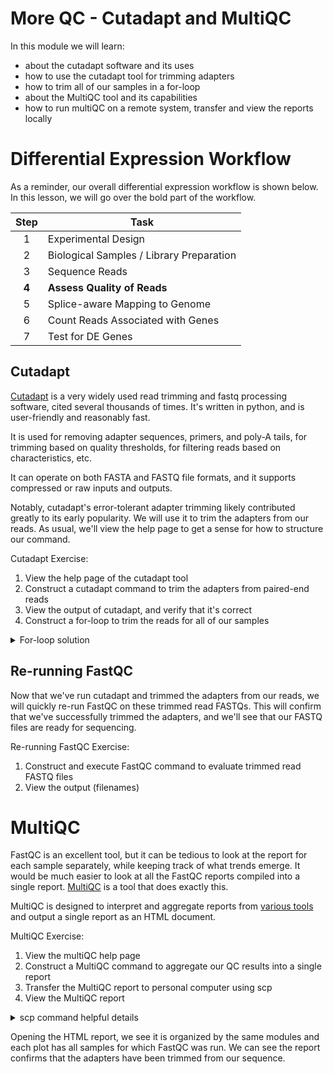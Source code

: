 # More QC - Cutadapt and MultiQC

In this module we will learn:
* about the cutadapt software and its uses
* how to use the cutadapt tool for trimming adapters
* how to trim all of our samples in a for-loop
* about the MultiQC tool and its capabilities
* how to run multiQC on a remote system, transfer and view the reports locally

# Differential Expression Workflow

As a reminder, our overall differential expression workflow is shown below. In this lesson, we will go over the bold part of the workflow.

| Step | Task |
| :--: | ---- |
| 1 | Experimental Design |
| 2 | Biological Samples / Library Preparation |
| 3 | Sequence Reads |
| **4** | **Assess Quality of Reads** |
| 5 | Splice-aware Mapping to Genome |
| 6 | Count Reads Associated with Genes |
| 7 | Test for DE Genes |

## Cutadapt

[Cutadapt](https://cutadapt.readthedocs.io/en/stable/) is a very widely used read trimming and fastq processing software, cited several thousands of times. It's written in python, and is user-friendly and reasonably fast.

It is used for removing adapter sequences, primers, and poly-A tails, for trimming based on quality thresholds, for filtering reads based on characteristics, etc.

It can operate on both FASTA and FASTQ file formats, and it supports compressed or raw inputs and outputs.

Notably, cutadapt's error-tolerant adapter trimming likely contributed greatly to its early popularity. We will use it to trim the adapters from our reads. As usual, we'll view the help page to get a sense for how to structure our command.

Cutadapt Exercise:

1. View the help page of the cutadapt tool
2. Construct a cutadapt command to trim the adapters from paired-end reads
3. View the output of cutadapt, and verify that it's correct
4. Construct a for-loop to trim the reads for all of our samples

<details>
  <summary>For-loop solution</summary>

  for sample in sample_01 sample_02 sample_03 sample_04
      do
      cutadapt -a AGATCGGAAGAG -A AGATCGGAAGAG \
      -o trimmed/${sample}_R1.trimmed.fastq.gz \
      -p trimmed/${sample}_R2.trimmed.fastq.gz \
      reads/${sample}_R1.fastq.gz \
      reads/${sample}_R2.fastq.gz
  done
</details>

## Re-running FastQC

Now that we've run cutadapt and trimmed the adapters from our reads, we will quickly re-run FastQC on these trimmed read FASTQs. This will confirm that we've successfully trimmed the adapters, and we'll see that our FASTQ files are ready for sequencing.

Re-running FastQC Exercise:

1. Construct and execute FastQC command to evaluate trimmed read FASTQ files
2. View the output (filenames)


# MultiQC

FastQC is an excellent tool, but it can be tedious to look at the report for each sample separately, while keeping track of what trends emerge. It would be much easier to look at all the FastQC reports compiled into a single report. [MultiQC](https://multiqc.info/) is a tool that does exactly this.

MultiQC is designed to interpret and aggregate reports from [various tools](https://multiqc.info/#supported-tools) and output a single report as an HTML document.

MultiQC Exercise:

1. View the multiQC help page
2. Construct a MultiQC command to aggregate our QC results into a single report
3. Transfer the MultiQC report to personal computer using scp
4. View the MultiQC report

<details>
  <summary>scp command helpful details</summary>

  Make sure you're running scp on your **local** computer, requesting a file from the **remote** computer we were just using.

  scp command format, with the address for AWS remote

      # Usage: scp source destination
      scp <username>@ec2-54-92-149-238.compute-1.amazonaws.com:<remote-path> <local-path>
</details>

Opening the HTML report, we see it is organized by the same modules and each plot has all samples for which FastQC was run. We can see the report confirms that the adapters have been trimmed from our sequence.
